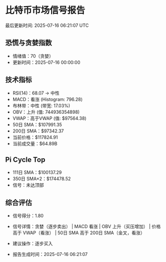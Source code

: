 # 比特币市场信号报告

最后更新时间: 2025-07-16 06:21:07 UTC

## 恐慌与贪婪指数
- 情绪值：70（贪婪）
- 更新时间：2025-07-16 00:00:00

## 技术指标
- RSI(14)：68.07 → 中性
- MACD：看涨 (Histogram: 796.28)
- 布林带：中性 (带宽: 17.03%)
- OBV：上升 (值: 744936354898)
- VWAP：高于VWAP (值: $97564.38)
- 50日 SMA：$107991.35
- 200日 SMA：$97342.37
- 当前价格：$117824.91
- 当前成交量：$64.89B

## Pi Cycle Top
- 111日 SMA：$100137.29
- 350日 SMA×2：$174478.52
- 信号：未达顶部

## 综合评估
- 信号得分：1.80
- 信号详情：贪婪（逐步卖出） | MACD 看涨 | OBV 上升（买压增加） | 价格高于 VWAP（看涨） | 50日 SMA 高于 200日 SMA（金叉，看涨）
- 建议操作：逐步买入

- 报告生成时间：2025-07-16 06:21:07